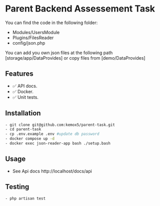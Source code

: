 # Parent Backend Assessement Task

You can find the code in the following folder:
- Modules/UsersModule
- Plugins/FilesReader
- config/json.php

You can add you own json files at the following path [storage/app/DataProvides] or copy files from [demo/DataProvides]

## Features

- :white_check_mark: API docs.
- :white_check_mark: Docker.
- :white_check_mark: Unit tests.



## Installation

```bash
- git clone git@github.com:kemox5/parent-task.git
- cd parent-task
- cp .env.example .env #update db password
- docker compose up -d
- docker exec json-reader-app bash ./setup.bash
```

## Usage
- See Api docs http://localhost/docs/api


## Testing
```bash
- php artisan test
```
